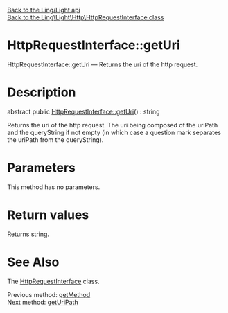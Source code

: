 [Back to the Ling/Light api](https://github.com/lingtalfi/Light/blob/master/doc/api/Ling/Light.md)<br>
[Back to the Ling\Light\Http\HttpRequestInterface class](https://github.com/lingtalfi/Light/blob/master/doc/api/Ling/Light/Http/HttpRequestInterface.md)


HttpRequestInterface::getUri
================



HttpRequestInterface::getUri — Returns the uri of the http request.




Description
================


abstract public [HttpRequestInterface::getUri](https://github.com/lingtalfi/Light/blob/master/doc/api/Ling/Light/Http/HttpRequestInterface/getUri.md)() : string




Returns the uri of the http request.
The uri being composed of the uriPath and the queryString if not empty (in which
case a question mark separates the uriPath from the queryString).




Parameters
================

This method has no parameters.


Return values
================

Returns string.








See Also
================

The [HttpRequestInterface](https://github.com/lingtalfi/Light/blob/master/doc/api/Ling/Light/Http/HttpRequestInterface.md) class.

Previous method: [getMethod](https://github.com/lingtalfi/Light/blob/master/doc/api/Ling/Light/Http/HttpRequestInterface/getMethod.md)<br>Next method: [getUriPath](https://github.com/lingtalfi/Light/blob/master/doc/api/Ling/Light/Http/HttpRequestInterface/getUriPath.md)<br>

